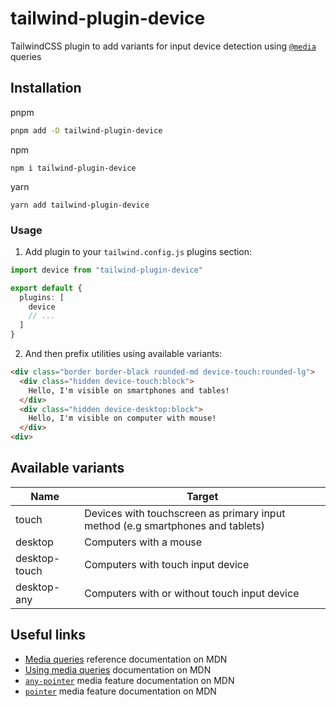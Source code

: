 # tailwind-plugin-device

TailwindCSS plugin to add variants for input device detection using [`@media`](https://developer.mozilla.org/en-US/docs/Web/CSS/Media_Queries) queries

## Installation

pnpm

```sh
pnpm add -D tailwind-plugin-device
```

npm

```
npm i tailwind-plugin-device
```

yarn

```
yarn add tailwind-plugin-device
```

### Usage

1. Add plugin to your `tailwind.config.js` plugins section:

```ts
import device from "tailwind-plugin-device"

export default {
  plugins: [
    device
    // ...
  ]
}
```

2. And then prefix utilities using available variants:

```html
<div class="border border-black rounded-md device-touch:rounded-lg">
  <div class="hidden device-touch:block">
    Hello, I'm visible on smartphones and tables!
  </div>
  <div class="hidden device-desktop:block">
    Hello, I'm visible on computer with mouse!
  </div>
<div>
```

## Available variants

| Name          | Target                                                                         |
|---------------|--------------------------------------------------------------------------------|
| touch         | Devices with touchscreen as primary input method (e.g smartphones and tablets) |
| desktop       | Computers with a mouse                                                         |
| desktop-touch | Computers with touch input device                                              |
| desktop-any   | Computers with or without touch input device                                   |

## Useful links

* [Media queries](https://developer.mozilla.org/en-US/docs/Web/CSS/Media_Queries) reference documentation on MDN
* [Using media queries](https://developer.mozilla.org/en-US/docs/Web/CSS/Media_Queries/Using_media_queries) documentation on MDN
* [`any-pointer`](https://developer.mozilla.org/en-US/docs/Web/CSS/@media/any-pointer) media feature documentation on MDN
* [`pointer`](https://developer.mozilla.org/en-US/docs/Web/CSS/@media/pointer) media feature documentation on MDN
